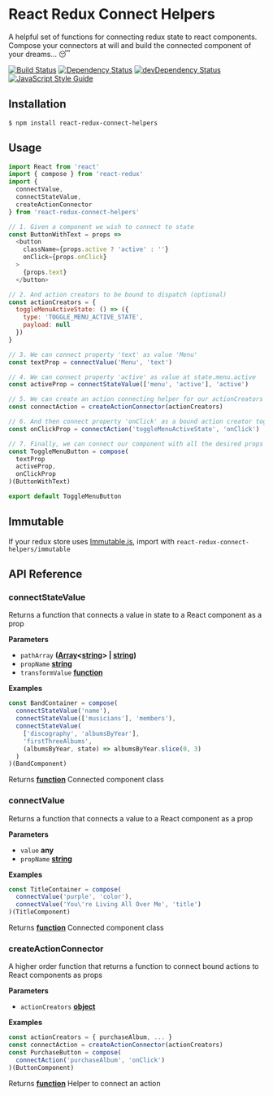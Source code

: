 # React Redux Connect Helpers

A helpful set of functions for connecting redux state to react components.  
Compose your connectors at will and build the connected component of your dreams... 😴

[![Build Status](https://travis-ci.org/rongierlach/react-redux-connect-helpers.svg?branch=master)](https://travis-ci.org/rongierlach/react-redux-connect-helpers) [![Dependency Status](https://david-dm.org/rongierlach/react-redux-connect-helpers.svg)](https://david-dm.org/rongierlach/react-redux-connect-helpers) [![devDependency Status](https://david-dm.org/rongierlach/react-redux-connect-helpers/dev-status.svg)](https://david-dm.org/rongierlach/react-redux-connect-helpers#info=devDependencies) [![JavaScript Style Guide](https://img.shields.io/badge/code_style-standard-brightgreen.svg)](https://standardjs.com)
## Installation

`$ npm install react-redux-connect-helpers`

## Usage
```javascript
import React from 'react'
import { compose } from 'react-redux'
import {
  connectValue,
  connectStateValue,
  createActionConnector
} from 'react-redux-connect-helpers'

// 1. Given a component we wish to connect to state
const ButtonWithText = props =>
  <button
    className={props.active ? 'active' : ''}
    onClick={props.onClick}
  >
    {props.text}
  </button>

// 2. And action creators to be bound to dispatch (optional)
const actionCreators = {
  toggleMenuActiveState: () => ({
    type: 'TOGGLE_MENU_ACTIVE_STATE',
    payload: null
  })
}

// 3. We can connect property 'text' as value 'Menu'
const textProp = connectValue('Menu', 'text')

// 4. We can connect property 'active' as value at state.menu.active
const activeProp = connectStateValue(['menu', 'active'], 'active')

// 5. We can create an action connecting helper for our actionCreators
const connectAction = createActionConnector(actionCreators)

// 6. And then connect property 'onClick' as a bound action creator toggleMenuActiveState
const onClickProp = connectAction('toggleMenuActiveState', 'onClick')

// 7. Finally, we can connect our component with all the desired props
const ToggleMenuButton = compose(
  textProp
  activeProp,
  onClickProp
)(ButtonWithText)

export default ToggleMenuButton
```

## Immutable
If your redux store uses <a href="https://facebook.github.io/immutable-js/">Immutable.js</a>, import with `react-redux-connect-helpers/immutable`

## API Reference

<!-- Generated by documentation.js. Update this documentation by updating the source code. -->

### connectStateValue

Returns a function that connects a value in state to a React component as a prop

**Parameters**

-   `pathArray` **([Array](https://developer.mozilla.org/en-US/docs/Web/JavaScript/Reference/Global_Objects/Array)&lt;[string](https://developer.mozilla.org/en-US/docs/Web/JavaScript/Reference/Global_Objects/String)> | [string](https://developer.mozilla.org/en-US/docs/Web/JavaScript/Reference/Global_Objects/String))**
-   `propName` **[string](https://developer.mozilla.org/en-US/docs/Web/JavaScript/Reference/Global_Objects/String)**
-   `transformValue` **[function](https://developer.mozilla.org/en-US/docs/Web/JavaScript/Reference/Statements/function)**

**Examples**

```javascript
const BandContainer = compose(
  connectStateValue('name'),
  connectStateValue(['musicians'], 'members'),
  connectStateValue(
    ['discography', 'albumsByYear'],
    'firstThreeAlbums',
    (albumsByYear, state) => albumsByYear.slice(0, 3)
  )
)(BandComponent)
```

Returns **[function](https://developer.mozilla.org/en-US/docs/Web/JavaScript/Reference/Statements/function)** Connected component class

### connectValue

Returns a function that connects a value to a React component as a prop

**Parameters**

-   `value` **any**
-   `propName` **[string](https://developer.mozilla.org/en-US/docs/Web/JavaScript/Reference/Global_Objects/String)**

**Examples**

```javascript
const TitleContainer = compose(
  connectValue('purple', 'color'),
  connectValue('You\'re Living All Over Me', 'title')
)(TitleComponent)
```

Returns **[function](https://developer.mozilla.org/en-US/docs/Web/JavaScript/Reference/Statements/function)** Connected component class

### createActionConnector

A higher order function that returns a function to connect bound actions to React components as props

**Parameters**

-   `actionCreators` **[object](https://developer.mozilla.org/en-US/docs/Web/JavaScript/Reference/Global_Objects/Object)**

**Examples**

```javascript
const actionCreators = { purchaseAlbum, ... }
const connectAction = createActionConnector(actionCreators)
const PurchaseButton = compose(
  connectAction('purchaseAlbum', 'onClick')
)(ButtonComponent)
```

Returns **[function](https://developer.mozilla.org/en-US/docs/Web/JavaScript/Reference/Statements/function)** Helper to connect an action

